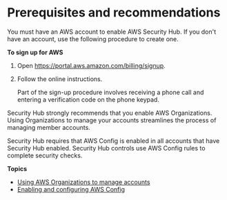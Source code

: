 # Prerequisites and recommendations<a name="securityhub-setup-prereqs"></a>

You must have an AWS account to enable AWS Security Hub\. If you don't have an account, use the following procedure to create one\.

**To sign up for AWS**

1. Open [https://portal\.aws\.amazon\.com/billing/signup](https://portal.aws.amazon.com/billing/signup)\.

1. Follow the online instructions\.

   Part of the sign\-up procedure involves receiving a phone call and entering a verification code on the phone keypad\.

Security Hub strongly recommends that you enable AWS Organizations\. Using Organizations to manage your accounts streamlines the process of managing member accounts\.

Security Hub requires that AWS Config is enabled in all accounts that have Security Hub enabled\. Security Hub controls use AWS Config rules to complete security checks\.

**Topics**
+ [Using AWS Organizations to manage accounts](securityhub-prereq-orgs.md)
+ [Enabling and configuring AWS Config](securityhub-prereq-config.md)